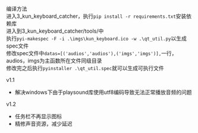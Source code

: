 编译方法  
进入3_kun_keyboard_catcher，执行`pip install -r requirements.txt`安装依赖库  
进入到3_kun_keyboard_catcher/tools/中  
执行`pyi-makespec -F -i .\imgs\kun_keyboard.ico -w .\qt_util.py`以生成spec文件  
修改spec文件中`datas=[('audios','audios'),('imgs','imgs')],`一行，audios，imgs为主函数所在文件同级目录  
修改完之后执行`pyinstaller .\qt_util.spec`就可以生成可执行文件  


v1.1  
 - 解决windows下由于playsound库使用utf8编码导致无法正常播放音频的问题  

v1.2
 - 任务栏不再显示图标
 - 精修声音资源，减少延迟
